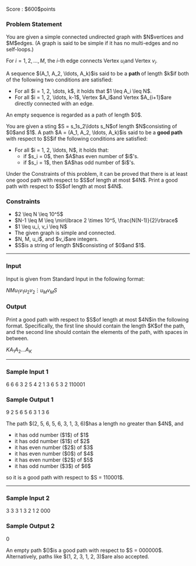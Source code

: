 
<div>

<span>

<span>

<p>
Score : $600$points
</p>

<div>

<section>

### **Problem Statement**

<p>
You are given a simple connected undirected graph with $N$vertices and $M$edges.  (A graph is said to be simple if it has no multi-edges and no self-loops.)

For $i = 1, 2, \ldots, M$, the $i$-th edge connects Vertex $u_i$and Vertex $v_i$.
</p>

<p>
A sequence $(A_1, A_2, \ldots, A_k)$is said to be a 
<strong>
path
</strong>
of length $k$if both of the following two conditions are satisfied:
</p>

<ul>

<li>
For all $i = 1, 2, \dots, k$, it holds that $1 \leq A_i \leq N$.
</li>

<li>
For all $i = 1, 2, \ldots, k-1$, Vertex $A_i$and Vertex $A_{i+1}$are directly connected with an edge.
</li>

</ul>

<p>
An empty sequence is regarded as a path of length $0$.
</p>

<p>
You are given a sting $S = s_1s_2\ldots s_N$of length $N$consisting of $0$and $1$.
A path $A = (A_1, A_2, \ldots, A_k)$is said to be a 
<strong>
good path
</strong>
with respect to $S$if the following conditions are satisfied:
</p>

<ul>

<li>
For all $i = 1, 2, \ldots, N$, it holds that:
<ul>

<li>
if $s_i = 0$, then $A$has even number of $i$'s.
</li>

<li>
if $s_i = 1$, then $A$has odd number of $i$'s.
</li>

</ul>

</li>

</ul>

<p>
Under the Constraints of this problem, it can be proved that there is at least one good path with respect to $S$of length at most $4N$.
Print a good path with respect to $S$of length at most $4N$.
</p>

</section>

</div>

<div>

<section>

### **Constraints**

<ul>

<li>
$2 \leq N \leq 10^5$
</li>

<li>
$N-1 \leq M \leq \min\lbrace 2 \times 10^5, \frac{N(N-1)}{2}\rbrace$
</li>

<li>
$1 \leq u_i, v_i \leq N$
</li>

<li>
The given graph is simple and connected.
</li>

<li>
$N, M, u_i$, and $v_i$are integers.
</li>

<li>
$S$is a string of length $N$consisting of $0$and $1$.
</li>

</ul>

</section>

</div>

---

<div>

<div>

<section>

### **Input**

<p>
Input is given from Standard Input in the following format:
</p>

<div>

$N$$M$$u_1$$v_1$$u_2$$v_2$$\vdots$$u_M$$v_M$$S$
</div>

</section>

</div>

<div>

<section>

### **Output**

<p>
Print a good path with respect to $S$of length at most $4N$in the following format.
Specifically, the first line should contain the length $K$of the path, and the second line should contain the elements of the path, with spaces in between.
</p>

<div>

$K$$A_1$$A_2$$\ldots$$A_K$
</div>

</section>

</div>

</div>

---

<div>

<section>

### **Sample Input 1**

<div>

6 6
6 3
2 5
4 2
1 3
6 5
3 2
110001

</div>

</section>

</div>

<div>

<section>

### **Sample Output 1**

<div>

9
2 5 6 5 6 3 1 3 6

</div>

<p>
The path $(2, 5, 6, 5, 6, 3, 1, 3, 6)$has a length no greater than $4N$, and
</p>

<ul>

<li>
it has  odd number ($1$) of $1$
</li>

<li>
it has  odd number ($1$) of $2$
</li>

<li>
it has even number ($2$) of $3$
</li>

<li>
it has even number ($0$) of $4$
</li>

<li>
it has even number ($2$) of $5$
</li>

<li>
it has  odd number ($3$) of $6$
</li>

</ul>

<p>
so it is a good path with respect to $S = 110001$.
</p>

</section>

</div>

---

<div>

<section>

### **Sample Input 2**

<div>

3 3
3 1
3 2
1 2
000

</div>

</section>

</div>

<div>

<section>

### **Sample Output 2**

<div>

0


</div>

<p>
An empty path $()$is a good path with respect to $S = 000000$.
Alternatively, paths like $(1, 2, 3, 1, 2, 3)$are also accepted.
</p>

</section>

</div>

</span>

</span>

</div>
